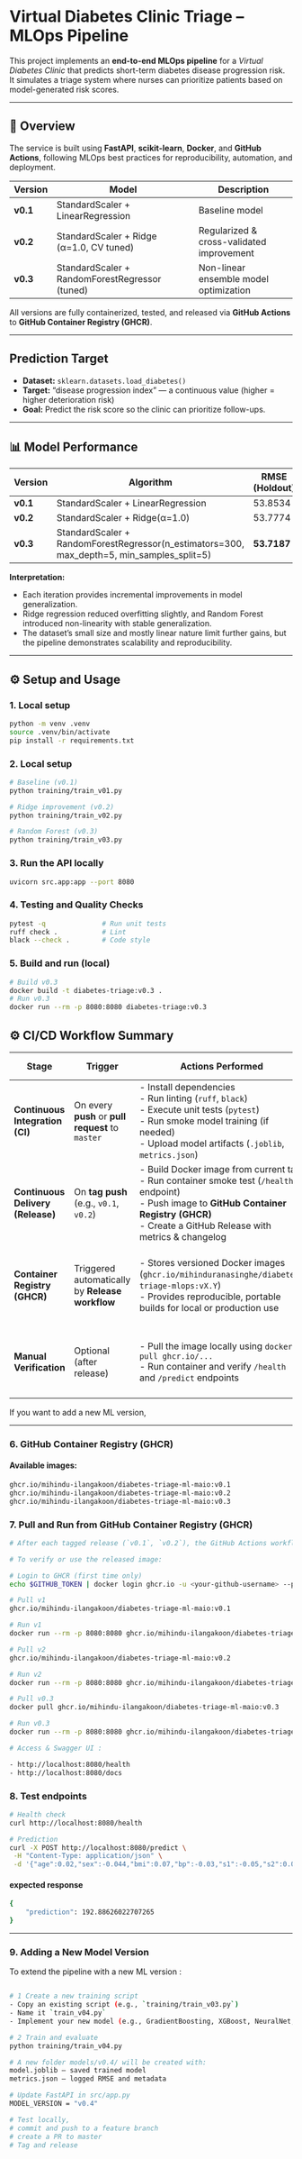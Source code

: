 # Virtual Diabetes Clinic Triage – MLOps Pipeline

This project implements an **end-to-end MLOps pipeline** for a *Virtual Diabetes Clinic* that predicts short-term diabetes disease progression risk.  
It simulates a triage system where nurses can prioritize patients based on model-generated risk scores.

---

## 🚀 Overview

The service is built using **FastAPI**, **scikit-learn**, **Docker**, and **GitHub Actions**, following MLOps best practices for reproducibility, automation, and deployment.

| Version | Model | Description |
|----------|--------|--------------|
| **v0.1** | StandardScaler + LinearRegression | Baseline model |
| **v0.2** | StandardScaler + Ridge (α=1.0, CV tuned) | Regularized & cross-validated improvement |
| **v0.3** | StandardScaler + RandomForestRegressor (tuned) | Non-linear ensemble model optimization |

All versions are fully containerized, tested, and released via **GitHub Actions** to **GitHub Container Registry (GHCR)**.

---

## Prediction Target

- **Dataset:** `sklearn.datasets.load_diabetes()`  
- **Target:** “disease progression index” — a continuous value (higher = higher deterioration risk)  
- **Goal:** Predict the risk score so the clinic can prioritize follow-ups.

---

## 📊 Model Performance

| Version  | Algorithm | RMSE (Holdout) | Δ (Improvement) |
|-----------|------------|----------------|-----------------|
| **v0.1** | StandardScaler + LinearRegression | 53.8534 | — |
| **v0.2** | StandardScaler + Ridge(α=1.0) | 53.7774 | ↓ 0.076 |
| **v0.3** | StandardScaler + RandomForestRegressor(n_estimators=300, max_depth=5, min_samples_split=5) | **53.7187** | ↓ 0.059 |

**Interpretation:**  
- Each iteration provides incremental improvements in model generalization.  
- Ridge regression reduced overfitting slightly, and Random Forest introduced non-linearity with stable generalization.  
- The dataset’s small size and mostly linear nature limit further gains, but the pipeline demonstrates scalability and reproducibility.

---

## ⚙️ Setup and Usage

### 1. Local setup
```bash
python -m venv .venv
source .venv/bin/activate       
pip install -r requirements.txt
```

### 2. Local setup
```bash
# Baseline (v0.1)
python training/train_v01.py

# Ridge improvement (v0.2)
python training/train_v02.py

# Random Forest (v0.3)
python training/train_v03.py
```

### 3. Run the API locally
```bash
uvicorn src.app:app --port 8080
```

### 4. Testing and Quality Checks
```bash
pytest -q              # Run unit tests
ruff check .           # Lint
black --check .        # Code style
```

### 5. Build and run (local)
```bash
# Build v0.3
docker build -t diabetes-triage:v0.3 .
# Run v0.3
docker run --rm -p 8080:8080 diabetes-triage:v0.3
```

## ⚙️ CI/CD Workflow Summary

| Stage | Trigger | Actions Performed | Output / Purpose |
|--------|----------|-------------------|------------------|
| **Continuous Integration (CI)** | On every **push** or **pull request** to `master` | - Install dependencies<br>- Run linting (`ruff`, `black`)<br>- Execute unit tests (`pytest`)<br>- Run smoke model training (if needed)<br>- Upload model artifacts (`.joblib`, `metrics.json`) | Ensures code quality, reproducibility, and that all tests pass before merging. |
| **Continuous Delivery (Release)** | On **tag push** (e.g., `v0.1`, `v0.2`) | - Build Docker image from current tag<br>- Run container smoke test (`/health` endpoint)<br>- Push image to **GitHub Container Registry (GHCR)**<br>- Create a GitHub Release with metrics & changelog | Automates release packaging and guarantees a deployable container is published. |
| **Container Registry (GHCR)** | Triggered automatically by **Release workflow** | - Stores versioned Docker images (`ghcr.io/mihinduranasinghe/diabetes-triage-mlops:vX.Y`)<br>- Provides reproducible, portable builds for local or production use | Allows anyone (including graders) to pull and run the exact versioned image. |
| **Manual Verification** | Optional (after release) | - Pull the image locally using `docker pull ghcr.io/...`<br>- Run container and verify `/health` and `/predict` endpoints | Confirms that the released image runs identically outside CI/CD environment. |

If you want to add a new ML version, 

---

### 6. GitHub Container Registry (GHCR)
#### Available images:
```bash
ghcr.io/mihindu-ilangakoon/diabetes-triage-ml-maio:v0.1
ghcr.io/mihindu-ilangakoon/diabetes-triage-ml-maio:v0.2
ghcr.io/mihindu-ilangakoon/diabetes-triage-ml-maio:v0.3
```

### 7. Pull and Run from GitHub Container Registry (GHCR)
```bash
# After each tagged release (`v0.1`, `v0.2`), the GitHub Actions workflow automatically builds and pushes a Docker image to GitHub Container Registry (GHCR)

# To verify or use the released image:

# Login to GHCR (first time only)
echo $GITHUB_TOKEN | docker login ghcr.io -u <your-github-username> --password-stdin

# Pull v1
ghcr.io/mihindu-ilangakoon/diabetes-triage-ml-maio:v0.1

# Run v1
docker run --rm -p 8080:8080 ghcr.io/mihindu-ilangakoon/diabetes-triage-ml-maio:v0.1

# Pull v2
ghcr.io/mihindu-ilangakoon/diabetes-triage-ml-maio:v0.2

# Run v2
docker run --rm -p 8080:8080 ghcr.io/mihindu-ilangakoon/diabetes-triage-ml-maio:v0.2

# Pull v0.3
docker pull ghcr.io/mihindu-ilangakoon/diabetes-triage-ml-maio:v0.3

# Run v0.3
docker run --rm -p 8080:8080 ghcr.io/mihindu-ilangakoon/diabetes-triage-ml-maio:v0.3

# Access & Swagger UI :

- http://localhost:8080/health
- http://localhost:8080/docs
```

### 8. Test endpoints
```bash
# Health check
curl http://localhost:8080/health

# Prediction
curl -X POST http://localhost:8080/predict \
 -H "Content-Type: application/json" \
 -d '{"age":0.02,"sex":-0.044,"bmi":0.07,"bp":-0.03,"s1":-0.05,"s2":0.03,"s3":-0.03,"s4":0.02,"s5":0.02,"s6":-0.001}'
```

#### expected response
```bash
{
    "prediction": 192.88626022707265
}
```

---

### 9. Adding a New Model Version

To extend the pipeline with a new ML version :
```bash

# 1 Create a new training script
- Copy an existing script (e.g., `training/train_v03.py`)
- Name it `train_v04.py`
- Implement your new model (e.g., GradientBoosting, XGBoost, NeuralNet, etc.)

# 2 Train and evaluate
python training/train_v04.py

# A new folder models/v0.4/ will be created with:
model.joblib – saved trained model
metrics.json – logged RMSE and metadata

# Update FastAPI in src/app.py
MODEL_VERSION = "v0.4"

# Test locally, 
# commit and push to a feature branch 
# create a PR to master
# Tag and release
```



